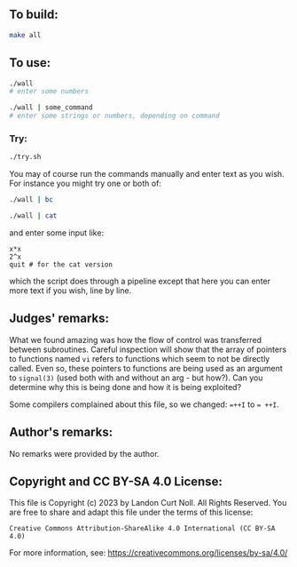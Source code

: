 ## To build:

```sh
make all
```


## To use:

```sh
./wall
# enter some numbers

./wall | some_command
# enter some strings or numbers, depending on command
```


### Try:

```sh
./try.sh
```

You may of course run the commands manually and enter text as you wish. For
instance you might try one or both of:

```sh
./wall | bc

./wall | cat
```

and enter some input like:

```
x*x
2^x
quit # for the cat version
```

which the script does through a pipeline except that here you can enter more
text if you wish, line by line.


## Judges' remarks:

What we found amazing was how the flow of control was transferred between
subroutines.  Careful inspection will show that the array of pointers to
functions named `vi` refers to functions which seem to not be directly called.
Even so, these pointers to functions are being used as an argument to
`signal(3)` (used both with and without an arg - but how?).  Can you determine
why this is being done and how it is being exploited?

Some compilers complained about this file, so we changed: `=++I` to `= ++I`.


## Author's remarks:

No remarks were provided by the author.


## Copyright and CC BY-SA 4.0 License:

This file is Copyright (c) 2023 by Landon Curt Noll.  All Rights Reserved.
You are free to share and adapt this file under the terms of this license:

    Creative Commons Attribution-ShareAlike 4.0 International (CC BY-SA 4.0)

For more information, see: https://creativecommons.org/licenses/by-sa/4.0/
